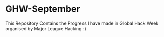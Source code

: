 # GHW-September

This Repository Contains the Progress I have made in Global Hack Week organised by Major League Hacking :)

